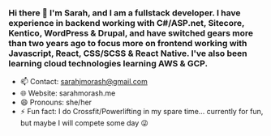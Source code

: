 ### Hi there 👋 I'm Sarah, and I am a fullstack developer. I have experience in backend working with C#/ASP.net, Sitecore, Kentico, WordPress & Drupal, and have switched gears more than two years ago to focus more on frontend working with Javascript, React, CSS/SCSS & React Native. I've also been learning cloud technologies learning AWS & GCP.

- 📫 Contact: sarahjmorash@gmail.com
- 🌐 Website: sarahmorash.me
- 😄 Pronouns: she/her
- ⚡ Fun fact: I do Crossfit/Powerlifting in my spare time... currently for fun, but maybe I will compete some day 😜

<!--
**sarah-morash/sarah-morash** is a ✨ _special_ ✨ repository because its `README.md` (this file) appears on your GitHub profile.

Here are some ideas to get you started:

- 🔭 I’m currently working on ...
- 🌱 I’m currently learning ...
- 👯 I’m looking to collaborate on ...
- 🤔 I’m looking for help with ...
- 💬 Ask me about ...
- 📫 How to reach me: ...
- 😄 Pronouns: ...
- ⚡ Fun fact: ...
-->
